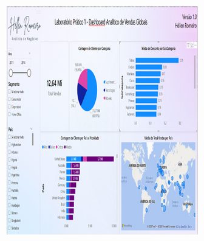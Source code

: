 
<img src="https://github.com/Hellenmendes10/Projetos-Power-BI-Data-Science/blob/main/Capa.png" alt="Capa do Projeto" width="1000" height="600">
